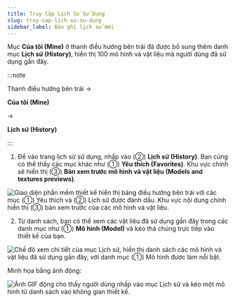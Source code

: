 ```yaml
---
title: Truy Cập Lịch Sử Sử Dụng
slug: truy-cap-lich-su-su-dung
sidebar_label: Bản ghi lịch sử mới
---
```


Mục **Của tôi (Mine)** ở thanh điều hướng bên trái đã được bổ sung thêm danh mục **Lịch sử (History)**, hiển thị 100 mô hình và vật liệu mà người dùng đã sử dụng gần đây.

:::note

Thanh điều hướng bên trái → 

**Của tôi (Mine)**

 → 

**Lịch sử (History)**

:::

1. Để vào trang lịch sử sử dụng, nhấp vào (②) **Lịch sử (History)**. Bạn cũng có thể thấy các mục khác như (①) **Yêu thích (Favorites)**. Khu vực chính sẽ hiển thị (③) **Bản xem trước mô hình và vật liệu (Models and textures previews)**.

![Giao diện phần mềm thiết kế hiển thị bảng điều hướng bên trái với các mục (①) Yêu thích và (②) Lịch sử được đánh dấu. Khu vực nội dung chính hiển thị (③) bản xem trước của các mô hình và vật liệu.](https://storage.googleapis.com/jegavn_kb/images/b3088247-1e50-4560-b607-01dcbef5847c.png)

2. Từ danh sách, bạn có thể xem các vật liệu đã sử dụng gần đây trong các danh mục như (①) **Mô hình (Model)** và kéo thả chúng trực tiếp vào thiết kế của bạn.

![Chế độ xem chi tiết của mục Lịch sử, hiển thị danh sách các mô hình và vật liệu đã sử dụng gần đây, với danh mục (①) Mô hình được làm nổi bật.](https://storage.googleapis.com/jegavn_kb/images/bf5dc3f9-14ed-4f5b-9cc5-b91c2fc9a208.png)

Minh họa bằng ảnh động:

![Ảnh GIF động cho thấy người dùng nhấp vào mục Lịch sử và kéo một mô hình từ danh sách vào không gian thiết kế.](https://storage.googleapis.com/jegavn_kb/images/f55cb2d4-f49a-4cfc-b731-8ef42083df18.gif)